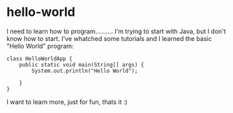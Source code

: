 # hello-world

I need to learn how to program..........
I'm trying to start with Java, but I don't know how to start. I've whatched some tutorials and I learned the basic "Hello World" program:

   

    class HelloWorldApp {
        public static void main(String[] args) {
            System.out.println("Hello World");
      
        }
    }

I want to learn more, just for fun, thats it :)
